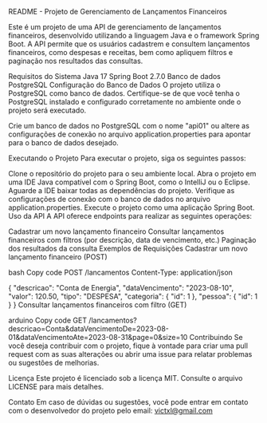README - Projeto de Gerenciamento de Lançamentos Financeiros

Este é um projeto de uma API de gerenciamento de lançamentos financeiros, desenvolvido utilizando a linguagem Java e o framework Spring Boot. A API permite que os usuários cadastrem e consultem lançamentos financeiros, como despesas e receitas, bem como apliquem filtros e paginação nos resultados das consultas.

Requisitos do Sistema
Java 17
Spring Boot 2.7.0
Banco de dados PostgreSQL
Configuração do Banco de Dados
O projeto utiliza o PostgreSQL como banco de dados. Certifique-se de que você tenha o PostgreSQL instalado e configurado corretamente no ambiente onde o projeto será executado.

Crie um banco de dados no PostgreSQL com o nome "api01" ou altere as configurações de conexão no arquivo application.properties para apontar para o banco de dados desejado.

Executando o Projeto
Para executar o projeto, siga os seguintes passos:

Clone o repositório do projeto para o seu ambiente local.
Abra o projeto em uma IDE Java compatível com o Spring Boot, como o IntelliJ ou o Eclipse.
Aguarde a IDE baixar todas as dependências do projeto.
Verifique as configurações de conexão com o banco de dados no arquivo application.properties.
Execute o projeto como uma aplicação Spring Boot.
Uso da API
A API oferece endpoints para realizar as seguintes operações:

Cadastrar um novo lançamento financeiro
Consultar lançamentos financeiros com filtros (por descrição, data de vencimento, etc.)
Paginação dos resultados da consulta
Exemplos de Requisições
Cadastrar um novo lançamento financeiro (POST)

bash
Copy code
POST /lancamentos
Content-Type: application/json

{
    "descricao": "Conta de Energia",
    "dataVencimento": "2023-08-10",
    "valor": 120.50,
    "tipo": "DESPESA",
    "categoria": {
        "id": 1
    },
    "pessoa": {
        "id": 1
    }
}
Consultar lançamentos financeiros com filtro (GET)

arduino
Copy code
GET /lancamentos?descricao=Conta&dataVencimentoDe=2023-08-01&dataVencimentoAte=2023-08-31&page=0&size=10
Contribuindo
Se você deseja contribuir com o projeto, fique à vontade para criar uma pull request com as suas alterações ou abrir uma issue para relatar problemas ou sugestões de melhorias.

Licença
Este projeto é licenciado sob a licença MIT. Consulte o arquivo LICENSE para mais detalhes.

Contato
Em caso de dúvidas ou sugestões, você pode entrar em contato com o desenvolvedor do projeto pelo email: victxl@gmail.com 
